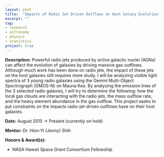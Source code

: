 ```yaml
---
layout: post
title:  "Impacts of Radio Jet Driven Outflows on Host Galaxy Evolution"
excerpt: ""
tag:
- research
- astronomy
- physics
- statistics
project: true
---
```


**Description:** Powerful radio jets produced by active galactic nuclei (AGNs) can affect the evolution of galaxies by driving massive gas outflows. Although much work has been done on radio jets, the impact of these jets on the host galaxies still requires more study. I will be analyzing visible light spectra of 3 young radio galaxies using the Gemini Multi-Object Spectrograph (GMOS-N) on Mauna Kea. By analyzing the emission lines of the 3 selected radio galaxies, I will try to determine the following: how the local gas clouds are interacting with the radio jets, the mass outflow rate, and the heavy element abundance in the gas outflow. This project seeks to put constraints on the impacts radio-jet-driven outflows have on their host galaxies.

**Date:** August 2015 → Present (currently on hold)

**Mentor:** Dr. Hsin-Yi (Jenny) Shih

**Honors & Award(s):**

- NASA Hawaii Space Grant Consortium Fellowship
